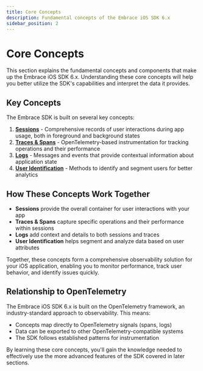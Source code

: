 ```yaml
---
title: Core Concepts
description: Fundamental concepts of the Embrace iOS SDK 6.x
sidebar_position: 2
---
```


# Core Concepts

This section explains the fundamental concepts and components that make up the Embrace iOS SDK 6.x. Understanding these core concepts will help you better utilize the SDK's capabilities and interpret the data it provides.

## Key Concepts

The Embrace SDK is built on several key concepts:

1. **[Sessions](./sessions.md)** - Comprehensive records of user interactions during app usage, both in foreground and background states
2. **[Traces & Spans](./traces-spans.md)** - OpenTelemetry-based instrumentation for tracking operations and their performance
3. **[Logs](./logs.md)** - Messages and events that provide contextual information about application state
4. **[User Identification](./user-identification.md)** - Methods to identify and segment users for better analytics

## How These Concepts Work Together

- **Sessions** provide the overall container for user interactions with your app
- **Traces & Spans** capture specific operations and their performance within sessions
- **Logs** add context and details to both sessions and traces
- **User Identification** helps segment and analyze data based on user attributes

Together, these concepts form a comprehensive observability solution for your iOS application, enabling you to monitor performance, track user behavior, and identify issues quickly.

## Relationship to OpenTelemetry

The Embrace iOS SDK 6.x is built on the OpenTelemetry framework, an industry-standard approach to observability. This means:

- Concepts map directly to OpenTelemetry signals (spans, logs)
- Data can be exported to other OpenTelemetry-compatible systems
- The SDK follows established patterns for instrumentation

By learning these core concepts, you'll gain the knowledge needed to effectively use the more advanced features of the SDK covered in later sections. 
